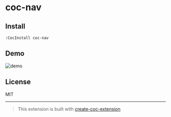 # coc-nav

## Install

`:CocInstall coc-nav`

## Demo

![demo](https://user-images.githubusercontent.com/5423775/188340012-9d505518-e886-47bb-b9a7-04002078665d.png)

## License

MIT

---

> This extension is built with [create-coc-extension](https://github.com/fannheyward/create-coc-extension)
